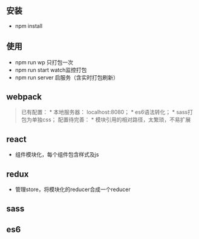 ## 安装
  + npm install
## 使用
  + npm run wp 只打包一次
  + npm run start watch监控打包
  + npm run server 启服务（含实时打包刷新）
## webpack
  > 已有配置：
    * 本地服务器： localhost:8080；
    * es6语法转化；
    * sass打包为单独css；
  > 配置待完善：
    * 模块引用的相对路径，太繁琐，不易扩展

## react
  * 组件模块化，每个组件包含样式及js
## redux
  * 管理store，将模块化的reducer合成一个reducer
## sass

## es6
